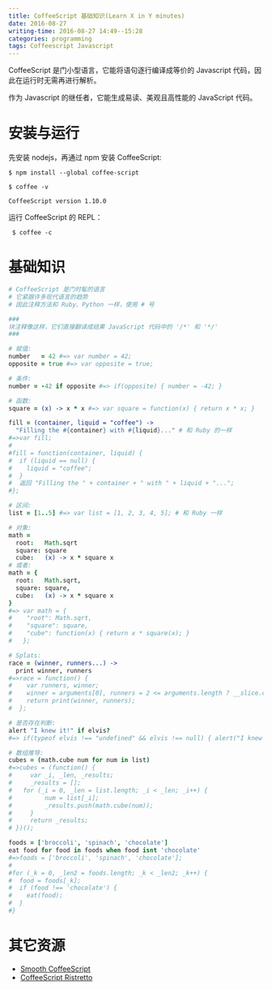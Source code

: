 ```yaml
---
title: CoffeeScript 基础知识(Learn X in Y minutes)
date: 2016-08-27
writing-time: 2016-08-27 14:49--15:28
categories: programming
tags: Coffeescript Javascript
---
```


CoffeeScript 是门小型语言，它能将语句逐行编译成等价的 Javascript 代码，因此在运行时无需再进行解析。

作为 Javascript 的继任者，它能生成易读、美观且高性能的 JavaScript 代码。

# 安装与运行

先安装 nodejs，再通过 npm 安装 CoffeeScript:

```shell
$ npm install --global coffee-script

$ coffee -v

CoffeeScript version 1.10.0
```

运行 CoffeeScript 的 REPL：

```shell
 $ coffee -c
```

# 基础知识

```coffeescript
# CoffeeScript 是门时髦的语言
# 它紧跟许多现代语言的趋势
# 因此注释方法和 Ruby、Python 一样，使用 # 号

###
块注释像这样，它们直接翻译成结果 JavaScript 代码中的 '/*' 和 '*/'
###

# 赋值:
number   = 42 #=> var number = 42;
opposite = true #=> var opposite = true;

# 条件:
number = -42 if opposite #=> if(opposite) { number = -42; }

# 函数:
square = (x) -> x * x #=> var square = function(x) { return x * x; }

fill = (container, liquid = "coffee") ->
  "Filling the #{container} with #{liquid}..." # 和 Ruby 的一样
#=>var fill;
#
#fill = function(container, liquid) {
#  if (liquid == null) {
#    liquid = "coffee";
#  }
#  返回 "Filling the " + container + " with " + liquid + "...";
#};

# 区间:
list = [1..5] #=> var list = [1, 2, 3, 4, 5]; # 和 Ruby 一样

# 对象:
math =
  root:   Math.sqrt
  square: square
  cube:   (x) -> x * square x
# 或者:
math = {
  root:   Math.sqrt,
  square: square,
  cube:   (x) -> x * square x
}
#=> var math = {
#    "root": Math.sqrt,
#    "square": square,
#    "cube": function(x) { return x * square(x); }
#   };

# Splats:
race = (winner, runners...) ->
  print winner, runners
#=>race = function() {
#    var runners, winner;
#    winner = arguments[0], runners = 2 <= arguments.length ? __slice.call(arguments, 1) : [];
#    return print(winner, runners);
#  };

# 是否存在判断:
alert "I knew it!" if elvis?
#=> if(typeof elvis !== "undefined" && elvis !== null) { alert("I knew it!"); }

# 数组推导:
cubes = (math.cube num for num in list)
#=>cubes = (function() {
#	  var _i, _len, _results;
#	  _results = [];
# 	for (_i = 0, _len = list.length; _i < _len; _i++) {
#		  num = list[_i];
#		  _results.push(math.cube(num));
#	  }
#	  return _results;
# })();

foods = ['broccoli', 'spinach', 'chocolate']
eat food for food in foods when food isnt 'chocolate'
#=>foods = ['broccoli', 'spinach', 'chocolate'];
#
#for (_k = 0, _len2 = foods.length; _k < _len2; _k++) {
#  food = foods[_k];
#  if (food !== 'chocolate') {
#    eat(food);
#  }
#}
```

# 其它资源

- [Smooth CoffeeScript](http://autotelicum.github.io/Smooth-CoffeeScript/)
- [CoffeeScript Ristretto](https://leanpub.com/coffeescript-ristretto/read)
